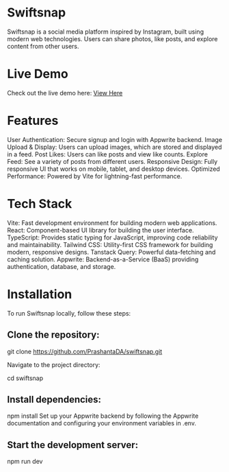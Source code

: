 # Swiftsnap
Swiftsnap is a social media platform inspired by Instagram, built using modern web technologies. Users can share photos, like posts, and explore content from other users.

# Live Demo
Check out the live demo here: [View Here ](https://swiftsnap.netlify.app/)

# Features
  User Authentication: Secure signup and login with Appwrite backend.
  Image Upload & Display: Users can upload images, which are stored and displayed in a feed.
  Post Likes: Users can like posts and view like counts.
  Explore Feed: See a variety of posts from different users.
  Responsive Design: Fully responsive UI that works on mobile, tablet, and desktop devices.
  Optimized Performance: Powered by Vite for lightning-fast performance.

# Tech Stack
  Vite: Fast development environment for building modern web applications.
  React: Component-based UI library for building the user interface.
  TypeScript: Provides static typing for JavaScript, improving code reliability and maintainability.
  Tailwind CSS: Utility-first CSS framework for building modern, responsive designs.
  Tanstack Query: Powerful data-fetching and caching solution.
  Appwrite: Backend-as-a-Service (BaaS) providing authentication, database, and storage.


# Installation
To run Swiftsnap locally, follow these steps:

## Clone the repository:

  git clone https://github.com/PrashantaDA/swiftsnap.git

Navigate to the project directory:

  cd swiftsnap

## Install dependencies:
  npm install
  Set up your Appwrite backend by following the Appwrite documentation and configuring your environment variables in .env.

## Start the development server:
  npm run dev
